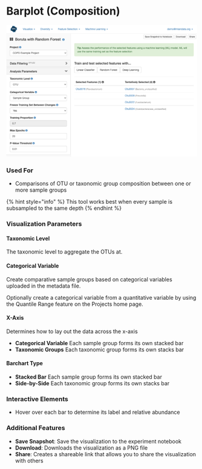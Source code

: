 # Barplot \(Composition\)

![](.gitbook/assets/image%20%2826%29.png)

### Used For

* Comparisons of OTU or taxonomic group composition between one or more sample groups

{% hint style="info" %}
This tool works best when every sample is subsampled to the same depth
{% endhint %}

### Visualization Parameters

#### Taxonomic Level

The taxonomic level to aggregate the OTUs at. 

#### Categorical Variable

Create comparative sample groups based on categorical variables uploaded in the metadata file. 

Optionally create a categorical variable from a quantitative variable by using the Quantile Range feature on the Projects home page. 

#### X-Axis

Determines how to lay out the data across the x-axis

* **Categorical Variable** Each sample group forms its own stacked bar
* **Taxonomic Groups** Each taxonomic group forms its own stacks bar

#### Barchart Type

* **Stacked Bar** Each sample group forms its own stacked bar
* **Side-by-Side** Each taxonomic group forms its own stacks bar

### Interactive Elements

* Hover over each bar to determine its label and relative abundance

### Additional Features

* **Save Snapshot**: Save the visualization to the experiment notebook
* **Download**: Downloads the visualization as a PNG file
* **Share**: Creates a shareable link that allows you to share the visualization with others

